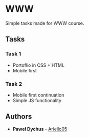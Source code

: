 # WWW
Simple tasks made for WWW course.

## Tasks

### Task 1
+ Portoflio in CSS + HTML
+ Mobile first

### Task 2
+ Mobile first continuation
+ Simple JS functionality


## Authors

* **Paweł Dychus** - [Ariello05](https://github.com/Ariello05)
